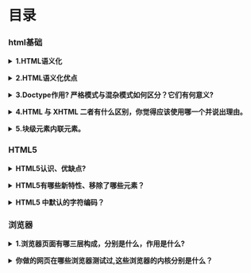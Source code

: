 # 目录
### html基础
<b><details><summary>1.HTML语义化</summary></b>
```
用正确的标签做正确的事情
根据内容的结构化（内容语义化），选择合适的标签（代码语义化）便于开发者阅读和写出更优雅的代码的同时让浏览器的爬虫和机器很好地解析
```
</details>

<b><details><summary>2.HTML语义化优点</summary></b>
```
1.为了在没有CSS的情况下，页面也能呈现出很好地内容结构、代码结构:为了裸奔时好看；  
2.用户体验：例如title、alt用于解释名词或解释图片信息、label标签的活用；  
3.有利于SEO：和搜索引擎建立良好沟通，有助于爬虫抓取更多的有效信息：爬虫依赖于标签来确定上下文和各个关键字的权重；
4.方便其他设备解析（如屏幕阅读器、盲人阅读器、移动设备）以意义的方式来渲染网页；
5.便于团队开发和维护，语义化更具可读性，是下一步吧网页的重要动向，遵循W3C标准的团队都遵循这个标准，可以减少差异化。
```
</details>

<b><details><summary>3.Doctype作用? 严格模式与混杂模式如何区分？它们有何意义?</summary></b>
```
（1）<!DOCTYPE>声明位于文档中的最前面的位置，处于标签之前。此标签可告知浏览器文档使用哪种 HTML 或 XHTML 规范。该标签可声明三种 DTD 类型，分别表示严格版本、过渡版本以及基于框架的HTML 文档

（2）所谓的标准模式是指，浏览器按 W3C 标准解析执行代码；
怪异模式则是使用浏览器自己的方式解析执行代码，因为不同浏览器解析执行的方式不一样，所以我们称之为怪异模式。 严格模式是浏览器根据web标准去解析页面，是一种要求严格的DTD，不允许使用任何表现层的语法，如严格模式的排版和JS 运作模式是以该浏览器支持的最高标准运行，混杂模式则是一种向后兼容的解析方法，说的透明点就是可以实现IE5.5以下版本浏览器的渲染模式
（3）浏览器解析时到底使用标准模式还是怪异模式，与你网页中的 DTD 声明直接相关， DTD 声明定义了标准文档的类型（标准模式解析）文档类型，会使浏览器使用相应的方式加载网页并显示，忽略 DTD 声明 ,将使网页进入怪异模式
```
</details>

<b><details><summary>4.HTML 与 XHTML 二者有什么区别，你觉得应该使用哪一个并说出理由。</summary></b>
```
应该使用XHTML，因为XHTML是XML重写了HTML的规范，比HTML更加严格，表现如下：
1、XHTML中所有的标记都必须有一个相应的结束标签；
2、XHTML所有标签的元素和属性的名字都必须使用小写；
3、所有的XML标记都必须合理嵌套；
4、所有的属性都必须用引号“”括起来；
5、把所有<和&特殊符号用编码表示；
6、给所有属性附一个值；
7、不要在注释内容中使用“--”；
8、图片必须使用说明文字。 
```
</details>

<b><details><summary>5.块级元素内联元素。</summary></b>
```
```
</details>


### HTML5

<b><details><summary>HTML5认识、优缺点?</summary></b>
```
HTML5 是最新的 HTML 标准。
HTML5 是专门为承载丰富的 web 内容而设计的，并且无需额外插件。
HTML5 拥有新的语义、图形以及多媒体元素。
HTML5 提供的新元素和新的 API 简化了 web 应用程序的搭建。
HTML5 是跨平台的，被设计为在不同类型的硬件（PC、平板、手机、电视机等等）之上运行。
优点：  
缺点：  
```
</details>

<b><details><summary>HTML5有哪些新特性、移除了哪些元素？</summary></b>
```  
```
</details>

<b><details><summary>HTML5 中默认的字符编码？</summary></b>
```  
UTF-8
```
</details>


### 浏览器

<b><details><summary>1.浏览器页面有哪三层构成，分别是什么，作用是什么?</summary></b>
```
构成：结构层、表示层、行为层   
分别是：HTML、CSS、JavaScript   
作用：HTML实现页面结构，CSS完成页面的表现与风格，JavaScript实现一些客户端的功能和业务。
```
</details>

<b><details><summary>你做的网页在哪些浏览器测试过,这些浏览器的内核分别是什么？</summary></b>
```  
a、 IE: trident 内核
b、 Firefox ： gecko 内核
c、 Safari:webkit 内核
d、 Opera: 以前是 presto 内核， Opera 现已改用 Google Chrome 的 Blink 内核
e、 Chrome:Blink( 基于 webkit ， Google 与 Opera Software 共同开发 )
```
</details>
